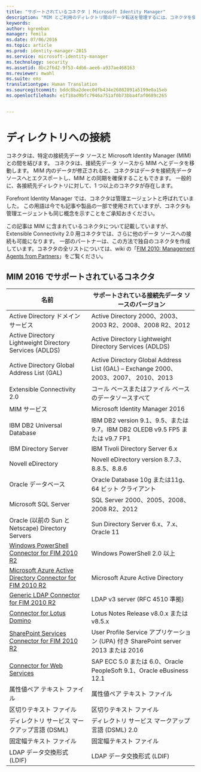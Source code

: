 ```yaml
---
title: "サポートされているコネクタ | Microsoft Identity Manager"
description: "MIM とご利用のディレクトリ間のデータ転送を管理するには、コネクタを使用します。"
keywords: 
author: kgremban
manager: femila
ms.date: 07/06/2016
ms.topic: article
ms.prod: identity-manager-2015
ms.service: microsoft-identity-manager
ms.technology: security
ms.assetid: 8bc2f6d2-9f53-4db6-aee6-a937ae468163
ms.reviewer: mwahl
ms.suite: ems
translationtype: Human Translation
ms.sourcegitcommit: bddc8ba2deec0dfb434e26082891a5199e0a15eb
ms.openlocfilehash: e1f18ad9bfc7946a751af0b73bba4faf0689c265


---
```


# ディレクトリへの接続

コネクタは、特定の接続先データ ソースと Microsoft Identity Manager (MIM) との間を結びます。 コネクタは、接続先データ ソースから MIM へとデータを移動します。 MIM 内のデータが修正されると、コネクタはデータを接続先データ ソースへとエクスポートし、MIM との同期を確保することもできます。 一般的に、各接続先ディレクトリに対して、1 つ以上のコネクタが存在します。

Forefront Identity Manager では、コネクタは管理エージェントと呼ばれていました。 この用語は今でも記事や製品の一部で使用されていますが、コネクタも管理エージェントも同じ概念を示すことをご承知おきください。

この記事は MIM に含まれているコネクタについて記載していますが、Extensible Connectivity 2.0 用コネクタでは、さらに他のデータ ソースへの接続も可能になります。 一部のパートナーは、この方法で独自のコネクタを作成しています。コネクタの全リストについては、wiki の「[FIM 2010: Management Agents from Partners](http://social.technet.microsoft.com/wiki/contents/articles/1589.fim-2010-management-agents-from-partners.aspx)」をご覧ください。

## MIM 2016 でサポートされているコネクタ

| 名前 | サポートされている接続先データ ソースのバージョン |
| ---- | ----------------------------------------------- |
| Active Directory ドメイン サービス | Active Directory 2000、2003、2003 R2、2008、2008 R2、2012 |
| Active Directory Lightweight Directory Services (ADLDS) | Active Directory Lightweight Directory Services (ADLDS) |
| Active Directory Global Address List (GAL) | Active Directory Global Address List (GAL) – Exchange 2000、2003、2007、 2010、2013 |
| Extensible Connectivity 2.0 | コール ベースまたはファイル ベースのデータソースすべて |
| MIM サービス | Microsoft Identity Manager 2016 |
| IBM DB2 Universal Database | IBM DB2 version 9.1、9.5、または9.7。IBM DB2 OLEDB v9.5 FP5 または v9.7 FP1 |
| IBM Directory Server | IBM Tivoli Directory Server 6.x |
| Novell eDirectory | Novell eDirectory version 8.7.3、8.8.5、8.8.6 |
| Oracle データベース | Oracle Database 10g または11g、64 ビット クライアント |
| Microsoft SQL Server | SQL Server 2000、2005、2008、2008 R2、2012 |
| Oracle (以前の Sun と Netscape) Directory Servers | Sun Directory Server 6.x、7.x、Oracle 11 |
| [Windows PowerShell Connector for FIM 2010 R2](https://msdn.microsoft.com/en-us/library/dn640417.aspx) | Windows PowerShell 2.0 以上 |
| [Microsoft Azure Active Directory Connector for FIM 2010 R2](https://msdn.microsoft.com/en-us/library/dn511001.aspx) | Microsoft Azure Active Directory |
| [Generic LDAP Connector for FIM 2010 R2](https://msdn.microsoft.com/en-us/library/dn510997.aspx) | LDAP v3 server (RFC 4510 準拠) |
| [Connector for Lotus Domino](https://msdn.microsoft.com/en-us/library/hh859750.aspx) | Lotus Notes Release v8.0.x または v8.5.x |
| [SharePoint Services Connector for FIM 2010 R2](https://msdn.microsoft.com/en-us/library/dn511003.aspx) | User Profile Service アプリケーション (UPA) 付き SharePoint server 2013 または 2016 |
| [Connector for Web Services](https://www.microsoft.com/en-us/download/details.aspx?id=51495) | SAP ECC 5.0 または 6.0、Oracle PeopleSoft 9.1、Oracle eBusiness 12.1 |
| 属性値ペア テキスト ファイル | 属性値ペア テキスト ファイル |
| 区切りテキスト ファイル | 区切りテキスト ファイル |
| ディレクトリ サービス マークアップ言語 (DSML) | ディレクトリ サービス マークアップ言語 (DSML) 2.0 |
| 固定幅テキスト ファイル | 固定幅テキスト ファイル |
| LDAP データ交換形式 (LDIF) | LDAP データ交換形式 (LDIF) |



<!--HONumber=Jul16_HO1-->


